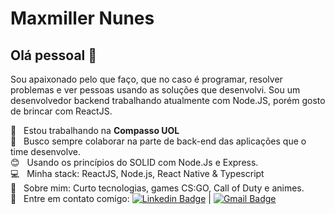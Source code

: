 # Maxmiller Nunes

## Olá pessoal 👋
Sou apaixonado pelo que faço, que no caso é programar, resolver problemas e ver pessoas usando as soluções que desenvolvi. Sou um desenvolvedor backend trabalhando atualmente com Node.JS, porém gosto de brincar com ReactJS.

 :rocket:  &nbsp; Estou trabalhando na **Compasso UOL**
 <br/> :purple_heart: &nbsp; Busco sempre colaborar na parte de back-end das aplicações que o time desenvolve.
 <br/> :blush: &nbsp; Usando os princípios do SOLID com Node.Js e Express.
 <br/> :computer: &nbsp; Minha stack: ReactJS, Node.js, React Native & Typescript
 <br/> 💬  &nbsp; Sobre mim: Curto tecnologias, games CS:GO, Call of Duty e animes.
 <br/> :email: &nbsp; Entre em contato comigo: [![Linkedin Badge](https://img.shields.io/badge/-MaxmillerNunes-blue?style=flat-square&logo=Linkedin&logoColor=white&link=https://www.linkedin.com/in/maxmiller-nunes-393871191/)](https://www.linkedin.com/in/maxmiller-nunes-393871191/) 
| 
[![Gmail Badge](https://img.shields.io/badge/-maxmillernunes11-c14438?style=flat-square&logo=Gmail&logoColor=white&link=mailto:maxmillernunes11@gmail.com)](mailto:maxmillernunes11@gmail.com)
